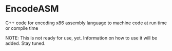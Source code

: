 # EncodeASM
C++ code for encoding x86 assembly language to machine code at run time or compile time

NOTE: This is not ready for use, yet.  Information on how to use it will be added.  Stay tuned.
